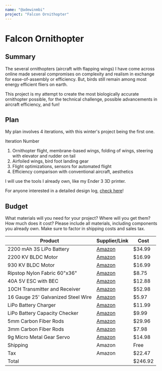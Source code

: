 ```yaml
---
name: "@adewinmbi"
project: "Falcon Ornithopter"
---
```


# Falcon Ornithopter

## Summary

The several ornithopters (aircraft with flapping wings) I have come across online made several compromises on complexity and realism in exchange for ease-of-assembly or efficiency. But, birds still remain among most energy efficient fliers on earth. 

This project is my attempt to create the most biologically accurate ornithopter possible, for the technical challenge, possible advancements in aircraft efficiency, and fun!

## Plan

My plan involves 4 iterations, with this winter's project being the first one.

Iteration Number 

1. Ornithopter flight, membrane-based wings, folding of wings, steering with elevator and rudder on tail
2. Airfoiled wings, bird foot landing gear
3. Flight optimizations, sensors for automated flight
4. Efficiency comparison with conventional aircraft, aesthetics

I will use the tools I already own, like my Ender 3 3D printer.

For anyone interested in a detailed design log, [check here](https://docs.google.com/document/d/1AcQUGH1juT0f-BZA5onesIxQCTltsCmjN1ZrHlfUJlw/edit?usp=sharing)!

## Budget

What materials will you need for your project? Where will you get them? How much does it cost? Please include all materials, including components you already own. Make sure to factor in shipping costs and sales tax.

| Product         | Supplier/Link                         | Cost   |
| --------------- | ------------------------------------- | ------ |
| 2200 mAh 3S LiPo Battery | [Amazon](https://www.amazon.com/gp/product/B07CQPLC3T/ref=ox_sc_act_title_2?smid=A646DVGSXYMNH&psc=1) | $34.99  |
| 2200 KV BLDC Motor | [Amazon](https://www.amazon.com/gp/product/B089YN9WM9/ref=ox_sc_act_title_5?smid=A2JVG4UFH99USO&th=1)  | $16.99 |
| 930 KV BLDC Motor | [Amazon](https://www.amazon.com/gp/product/B089YNLTQ8/ref=ox_sc_act_title_6?smid=A2JVG4UFH99USO&th=1) | $16.99 |
| Ripstop Nylon Fabric 60"x36" | [Amazon](https://www.amazon.com/gp/product/B00ZR81X56/ref=ox_sc_act_title_7?smid=A1HEAIULFRCZWW&th=1) | $8.75 |
| 40A 5V ESC with BEC | [Amazon](https://www.amazon.com/gp/product/B08K4M2VHG/ref=ox_sc_act_title_4?smid=A3BO1Y2JPVIMK4&th=1) | $12.88 |
| 10CH Transmitter and Receiver | [Amazon](https://www.amazon.com/gp/product/B07Z9YNP7S/ref=ox_sc_act_title_3?smid=A27Y3358ST3KOY&psc=1) | $52.98 |
| 16 Gauge 25' Galvanized Steel Wire | [Amazon](https://www.amazon.com/gp/product/B000BPDBFU/ref=ox_sc_act_title_1?smid=A2150DGDKVIGRN&psc=1) | $5.97 |
| LiPo Battery Charger | [Amazon](https://www.amazon.com/SUPULSE-Battery-Charger-7-4-11-1V-Charger%EF%BC%88B3V2%EF%BC%89/dp/B099K8XFG6/ref=sr_1_7?crid=21ELYSMIFDIE5&keywords=lipo+battery+charger&qid=1673050100&sprefix=lipo+battery+charger%2Caps%2C172&sr=8-7) | $11.99 |
| LiPo Battery Capacity Checker | [Amazon](https://www.amazon.com/RC-CellMeter-7-Digital-Capacity-Controller/dp/B0744LVX76/ref=sr_1_3?crid=UXJJAE7FOKHN&keywords=lipo+battery+checker&qid=1673050257&sprefix=lipo+battery+check%2Caps%2C160&sr=8-3) | $9.99 |
| 5mm Carbon Fiber Rods | [Amazon](https://www.amazon.com/Carbon-Fiber-400mm-Length-Matte/dp/B091Z4534S/ref=sr_1_5?crid=2BPDJYHP6MF40&keywords=5+mm+carbon+fiber+rod&qid=1673050334&sprefix=5+mm+carbon+fiber+r%2Caps%2C157&sr=8-5) | $29.96 |
| 3mm Carbon Fiber Rods | [Amazon](https://www.amazon.com/Carbon-Fiber-Airplane-Matte-400mm/dp/B08R9DNX83/ref=sr_1_10?crid=T8V3VXZJSMTT&keywords=3+mm+carbon+fiber+rod&qid=1673050529&sprefix=3+mm+carbon+fiber+rod%2Caps%2C141&sr=8-10) | $7.98 |
| 9g Micro Metal Gear Servo | [Amazon](https://www.amazon.com/MG90S-Servo-Motor-Helicopter-Arduino/dp/B07L6FZVT1/ref=sr_1_8?crid=342AWZ9RX03Q0&keywords=micro%2Bservo&qid=1673051618&sprefix=micro%2Bserv%2Caps%2C149&sr=8-8&th=1) | $14.98 |
| Shipping | Amazon | Free |
| Tax | Amazon | $22.47 |
| Total           |                                       | $246.92 |
